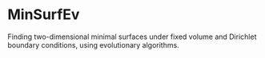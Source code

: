 # MinSurfEv
Finding two-dimensional minimal surfaces under fixed volume and Dirichlet boundary conditions, using evolutionary algorithms.

